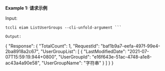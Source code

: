 **Example 1: 请求示例**



Input: 

```
tccli eiam ListUserGroups --cli-unfold-argument ```

Output: 
```
{
    "Response": {
        "TotalCount": 1,
        "RequestId": "baf1b9a7-eefa-497f-99e4-2ba8918a2c67",
        "UserGroupList": [
            {
                "LastModifiedDate": "2021-07-07T15:59:19.944+0800",
                "UserGroupId": "e16f643e-51ac-4748-a1e8-ac43a4a90e58",
                "UserGroupName": "字符串"
            }
        ]
    }
}
```

